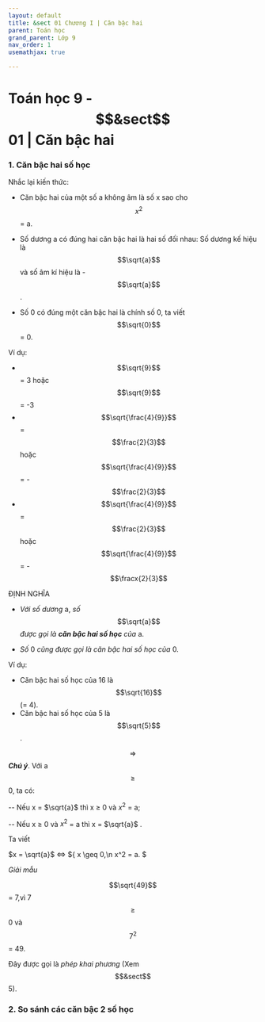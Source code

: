 ```yaml
---
layout: default
title: &sect 01 Chương I | Căn bậc hai
parent: Toán học
grand_parent: Lớp 9
nav_order: 1
usemathjax: true

---
```

# Toán học 9 - $$&sect$$ 01 | Căn bậc hai

### 1. Căn bậc hai số học

Nhắc lại kiến thức:

- Căn bậc hai của một số a không âm là số x sao cho $$x^2$$ = a.

- Số dương a có đúng hai căn bậc hai là hai số đối nhau: Số dương kế hiệu là $$\sqrt{a}$$ và số âm kí hiệu là - $$\sqrt{a}$$.

- Số 0 có đúng một căn bậc hai là chính số 0, ta viết $$\sqrt{0}$$ = 0.

Ví dụ:

- $$\sqrt{9}$$ = 3 hoặc $$\sqrt{9}$$ = -3
- $$\sqrt{\frac{4}{9}}$$ = $$\frac{2}{3}$$ hoặc $$\sqrt{\frac{4}{9}}$$ = - $$\frac{2}{3}$$ 
- $$\sqrt{\frac{4}{9}}$$ = $$\frac{2}{3}$$ hoặc $$\sqrt{\frac{4}{9}}$$ = - $$\fracx{2}{3}$$ 

ĐỊNH NGHĨA
- *Với số dương* a, *số* $$\sqrt{a}$$ *được gọi là* ***căn bậc hai số học*** *của* a.

- *Số* 0 *cũng được gọi là căn bậc hai số học của* 0.

Ví dụ:
- Căn bậc hai số học của 16 là $$\sqrt{16}$$ (= 4).
- Căn bậc hai số học của 5 là $$\sqrt{5}$$ .

$$\Rightarrow$$***Chú ý***. Với a $$\geq$$ 0, ta có:

-- Nếu x = $\sqrt{a}$ thì x $\geq$ 0 và $x^2$ = a;

-- Nếu x $\geq$ 0 và $x^2$ = a thì x = $\sqrt{a}$ .

Ta viết

$x = \sqrt{a}$ $\iff$ $\{ x \geq 0,\n x^2 = a. \$

*Giải mẫu*

$$\sqrt{49}$$ = 7,vì 7 $$\geq$$ 0 và $$7^2$$ = 49.

Đây được gọi là *phép khai phương* (Xem $$&sect$$ 5).

### 2. So sánh các căn bậc 2 số học
